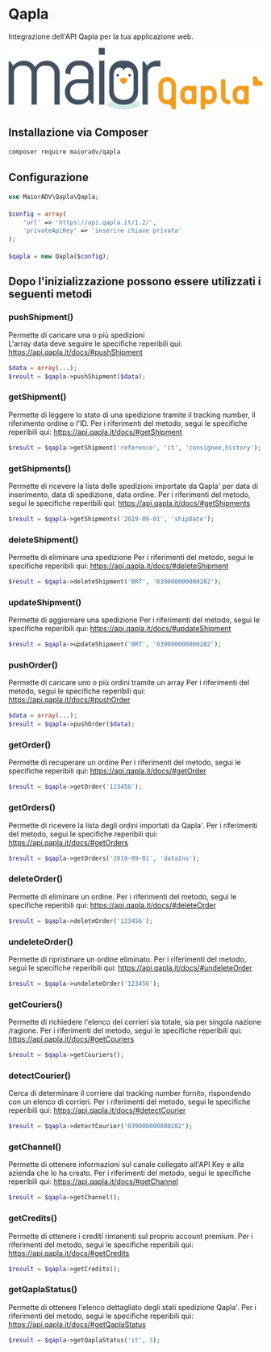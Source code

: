 # Qapla
Integrazione dell'API Qapla per la tua applicazione web.

![MaiorADVQapla](img/logo_maioradv.png)


## Installazione via Composer
```sh
composer require maioradv/qapla
```

## Configurazione
```php
use MaiorADV\Qapla\Qapla;

$config = array(
	'url' => 'https://api.qapla.it/1.2/',
	'privateApiKey' => 'inserire chiave privata'
);

$qapla = new Qapla($config);
```

## Dopo l'inizializzazione possono essere utilizzati i seguenti metodi

### pushShipment()
Permette di caricare una o più spedizioni<br>
L'array data deve seguire le specifiche reperibili qui: https://api.qapla.it/docs/#pushShipment
```php
$data = array(...);
$result = $qapla->pushShipment($data);
```
### getShipment()
Permette di leggere lo stato di una spedizione tramite il tracking number, il riferimento ordine o l'ID.
Per i riferimenti del metodo, segui le specifiche reperibili qui: https://api.qapla.it/docs/#getShipment

```php
$result = $qapla->getShipment('reference', 'it', 'consignee,history');
```

### getShipments()
Permette di ricevere la lista delle spedizioni importate da Qapla' per data di inserimento, data di spedizione, data ordine.
Per i riferimenti del metodo, segui le specifiche reperibili qui: https://api.qapla.it/docs/#getShipments
```php
$result = $qapla->getShipments('2019-09-01', 'shipDate');
```

### deleteShipment()
Permette di eliminare una spedizione
Per i riferimenti del metodo, segui le specifiche reperibili qui: https://api.qapla.it/docs/#deleteShipment
```php
$result = $qapla->deleteShipment('BRT', '039000000000282');
```

### updateShipment()
Permette di aggiornare una spedizione
Per i riferimenti del metodo, segui le specifiche reperibili qui: https://api.qapla.it/docs/#updateShipment
```php
$result = $qapla->updateShipment('BRT', '039000000000282');
```

### pushOrder()
Permette di caricare uno o più ordini tramite un array
Per i riferimenti del metodo, segui le specifiche reperibili qui: https://api.qapla.it/docs/#pushOrder
```php
$data = array(...);
$result = $qapla->pushOrder($data);
```

### getOrder()
Permette di recuperare un ordine
Per i riferimenti del metodo, segui le specifiche reperibili qui: https://api.qapla.it/docs/#getOrder
```php
$result = $qapla->getOrder('123456');
```

### getOrders()
Permette di ricevere la lista degli ordini importati da Qapla'.
Per i riferimenti del metodo, segui le specifiche reperibili qui: https://api.qapla.it/docs/#getOrders
```php
$result = $qapla->getOrders('2019-09-01', 'dataIns');
```

### deleteOrder()
Permette di eliminare un ordine.
Per i riferimenti del metodo, segui le specifiche reperibili qui: https://api.qapla.it/docs/#deleteOrder
```php
$result = $qapla->deleteOrder('123456');
```

### undeleteOrder()
Permette di ripristinare un ordine eliminato.
Per i riferimenti del metodo, segui le specifiche reperibili qui: https://api.qapla.it/docs/#undeleteOrder
```php
$result = $qapla->undeleteOrder('123456');
```

### getCouriers()
Permette di richiedere l'elenco dei corrieri sia totale, sia per singola nazione /ragione.
Per i riferimenti del metodo, segui le specifiche reperibili qui: https://api.qapla.it/docs/#getCouriers
```php
$result = $qapla->getCouriers();
```

### detectCourier()
Cerca di determinare il corriere dal tracking number fornito, rispondendo con un elenco di corrieri.
Per i riferimenti del metodo, segui le specifiche reperibili qui: https://api.qapla.it/docs/#detectCourier
```php
$result = $qapla->detectCourier('039000000000282');
```

### getChannel()
Permette di ottenere informazioni sul canale collegato all'API Key e alla azienda che lo ha creato.
Per i riferimenti del metodo, segui le specifiche reperibili qui: https://api.qapla.it/docs/#getChannel
```php
$result = $qapla->getChannel();
```

### getCredits()
Permette di ottenere i crediti rimanenti sul proprio account premium.
Per i riferimenti del metodo, segui le specifiche reperibili qui: https://api.qapla.it/docs/#getCredits
```php
$result = $qapla->getCredits();
```

### getQaplaStatus()
Permette di ottenere l'elenco dettagliato degli stati spedizione Qapla'.
Per i riferimenti del metodo, segui le specifiche reperibili qui: https://api.qapla.it/docs/#getQaplaStatus
```php
$result = $qapla->getQaplaStatus('it', 3);
```
